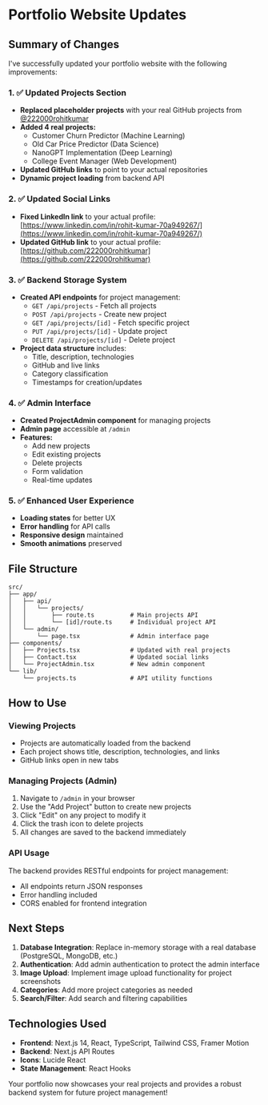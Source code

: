 # Portfolio Website Updates

## Summary of Changes

I've successfully updated your portfolio website with the following improvements:

### 1. ✅ Updated Projects Section
- **Replaced placeholder projects** with your real GitHub projects from [@222000rohitkumar](https://github.com/222000rohitkumar)
- **Added 4 real projects:**
  - Customer Churn Predictor (Machine Learning)
  - Old Car Price Predictor (Data Science) 
  - NanoGPT Implementation (Deep Learning)
  - College Event Manager (Web Development)
- **Updated GitHub links** to point to your actual repositories
- **Dynamic project loading** from backend API

### 2. ✅ Updated Social Links
- **Fixed LinkedIn link** to your actual profile: [https://www.linkedin.com/in/rohit-kumar-70a949267/](https://www.linkedin.com/in/rohit-kumar-70a949267/)
- **Updated GitHub link** to your actual profile: [https://github.com/222000rohitkumar](https://github.com/222000rohitkumar)

### 3. ✅ Backend Storage System
- **Created API endpoints** for project management:
  - `GET /api/projects` - Fetch all projects
  - `POST /api/projects` - Create new project
  - `GET /api/projects/[id]` - Fetch specific project
  - `PUT /api/projects/[id]` - Update project
  - `DELETE /api/projects/[id]` - Delete project
- **Project data structure** includes:
  - Title, description, technologies
  - GitHub and live links
  - Category classification
  - Timestamps for creation/updates

### 4. ✅ Admin Interface
- **Created ProjectAdmin component** for managing projects
- **Admin page** accessible at `/admin`
- **Features:**
  - Add new projects
  - Edit existing projects
  - Delete projects
  - Form validation
  - Real-time updates

### 5. ✅ Enhanced User Experience
- **Loading states** for better UX
- **Error handling** for API calls
- **Responsive design** maintained
- **Smooth animations** preserved

## File Structure

```
src/
├── app/
│   ├── api/
│   │   └── projects/
│   │       ├── route.ts          # Main projects API
│   │       └── [id]/route.ts     # Individual project API
│   └── admin/
│       └── page.tsx              # Admin interface page
├── components/
│   ├── Projects.tsx              # Updated with real projects
│   ├── Contact.tsx               # Updated social links
│   └── ProjectAdmin.tsx          # New admin component
└── lib/
    └── projects.ts               # API utility functions
```

## How to Use

### Viewing Projects
- Projects are automatically loaded from the backend
- Each project shows title, description, technologies, and links
- GitHub links open in new tabs

### Managing Projects (Admin)
1. Navigate to `/admin` in your browser
2. Use the "Add Project" button to create new projects
3. Click "Edit" on any project to modify it
4. Click the trash icon to delete projects
5. All changes are saved to the backend immediately

### API Usage
The backend provides RESTful endpoints for project management:
- All endpoints return JSON responses
- Error handling included
- CORS enabled for frontend integration

## Next Steps

1. **Database Integration**: Replace in-memory storage with a real database (PostgreSQL, MongoDB, etc.)
2. **Authentication**: Add admin authentication to protect the admin interface
3. **Image Upload**: Implement image upload functionality for project screenshots
4. **Categories**: Add more project categories as needed
5. **Search/Filter**: Add search and filtering capabilities

## Technologies Used

- **Frontend**: Next.js 14, React, TypeScript, Tailwind CSS, Framer Motion
- **Backend**: Next.js API Routes
- **Icons**: Lucide React
- **State Management**: React Hooks

Your portfolio now showcases your real projects and provides a robust backend system for future project management!
